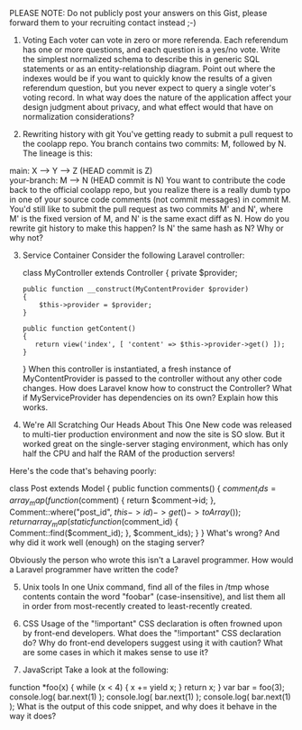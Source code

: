 PLEASE NOTE: Do not publicly post your answers on this Gist, please forward them to your recruiting contact instead ;-)

1. Voting
Each voter can vote in zero or more referenda. Each referendum has one or more questions, and each question is a yes/no vote. Write the simplest normalized schema to describe this in generic SQL statements or as an entity-relationship diagram. Point out where the indexes would be if you want to quickly know the results of a given referendum question, but you never expect to query a single voter's voting record. In what way does the nature of the application affect your design judgment about privacy, and what effect would that have on normalization considerations?

2. Rewriting history with git
You've getting ready to submit a pull request to the coolapp repo. You branch contains two commits: M, followed by N. The lineage is this:

main:   X --> Y --> Z (HEAD commit is Z)
                     \
your-branch:          M --> N (HEAD commit is N)
You want to contribute the code back to the official coolapp repo, but you realize there is a really dumb typo in one of your source code comments (not commit messages) in commit M. You'd still like to submit the pull request as two commits M' and N', where M' is the fixed version of M, and N' is the same exact diff as N. How do you rewrite git history to make this happen? Is N' the same hash as N? Why or why not?

3. Service Container
Consider the following Laravel controller:

   class MyController extends Controller
   {
       private $provider;
       
       public function __construct(MyContentProvider $provider)
       {
           $this->provider = $provider;
       }
       
       public function getContent()
       {
          return view('index', [ 'content' => $this->provider->get() ]);
       }
   }
When this controller is instantiated, a fresh instance of MyContentProvider is passed to the controller without any other code changes. How does Laravel know how to construct the Controller? What if MyServiceProvider has dependencies on its own? Explain how this works.

4. We're All Scratching Our Heads About This One
New code was released to multi-tier production environment and now the site is SO slow. But it worked great on the single-server staging environment, which has only half the CPU and half the RAM of the production servers!

Here's the code that's behaving poorly:

   class Post extends Model
   {
       public function comments()
       {
           $comment_ids = array_map(function ($comment) { return $comment->id; }, Comment::where("post_id", $this->id)->get()->toArray());
           return array_map(static function ($comment_id) { Comment::find($comment_id); }, $comment_ids);
       }
   }
What's wrong? And why did it work well (enough) on the staging server?

Obviously the person who wrote this isn't a Laravel programmer. How would a Laravel programmer have written the code?

5. Unix tools
In one Unix command, find all of the files in /tmp whose contents contain the word "foobar" (case-insensitive), and list them all in order from most-recently created to least-recently created.

6. CSS
Usage of the "!important" CSS declaration is often frowned upon by front-end developers. What does the "!important" CSS declaration do? Why do front-end developers suggest using it with caution? What are some cases in which it makes sense to use it?

7. JavaScript
Take a look at the following:

function *foo(x) {
  while (x < 4) {
    x += yield x;
  }
  return x;
}
var bar = foo(3);
console.log( bar.next(1) );
console.log( bar.next(1) );
console.log( bar.next(1) );
What is the output of this code snippet, and why does it behave in the way it does?